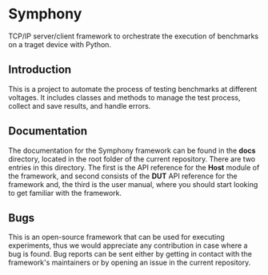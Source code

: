 # Symphony

TCP/IP server/client framework to orchestrate the execution of benchmarks on a traget device with Python.

## Introduction

This is a project to automate the process of testing benchmarks at different voltages. It includes classes and methods to manage the test process, collect and save results, and handle errors.

## Documentation
The documentation for the Symphony framework can be found in the **docs** directory, located in the root folder of the current repository. There are two entries in this directory. The first is the API reference for the **Host** module of the framework, and second consists of the **DUT** API reference for the framework and, the third is the user manual, where you should start looking to get familiar with the framework.

## Bugs
This is an open-source framework that can be used for executing experiments, thus we would appreciate any contribution in case where a bug is found. Bug reports can be sent either by getting in contact with the framework's maintainers or by opening an issue in the current repository.